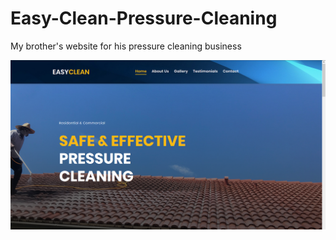 # Easy-Clean-Pressure-Cleaning

My brother's website for his pressure cleaning business

![alt text](screenshot.png "")
